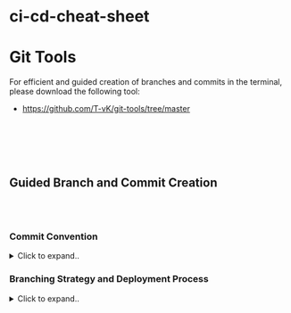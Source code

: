 # ci-cd-cheat-sheet




# Git Tools

For efficient and guided creation of branches and commits in the terminal, please download the following tool:
- https://github.com/T-vK/git-tools/tree/master

  
<br><br>
<br><br>

## Guided Branch and Commit Creation

<br><br>


### Commit Convention

<details><summary>Click to expand..</summary>

We follow the Angular Commit Convention. This convention ensures a consistent and traceable structure for our commit messages. More information can be found here: [Conventional Commits](https://www.conventionalcommits.org/).

Our `git-tools` already includes the implementation of this convention to ensure that all commits adhere to the standards.


</details>







### Branching Strategy and Deployment Process

<details><summary>Click to expand..</summary>

---

## Overview

This documentation describes the branching strategy and deployment process for our project. We use the `main`, `develop`, `Feature-Branches`, and `Feature-Dev-Branches`. This structure ensures that stable and tested code is deployed to production.

### Branches and Their Usage

#### 🛠 Hotfix Branches

Hotfix branches are similar to feature branches but are branched directly from the main branch. They are used for quick fixes of critical bugs and are immediately deployed to production.

**CI/CD:**
- Runs tests automatically
- Builds apps automatically
- Builds Docker images for hotfixes
- Tags Docker images with hotfix release versions
- Pushes Docker images to Nexus
- Pushes Docker images to Google Cloud
- Creates hotfix releases for each push
- Manual deployment task for Test Namespace and Production Namespace

**Rules:**
- Each hotfix branch must be formatted as `hotfix/{DESCRIPTION}`
- Full Regex: `/^hotfix/[\\w+-]*\\$/`
  
Example: `hotfix/critical-security-fix`

Once a hotfix is deployed and functioning:
- Changes must also be merged into the develop branch by creating a feature branch and submitting a pull request.

**Warning:** 
- If multiple hotfixes are deployed, the second hotfix branch must be branched from the first hotfix branch. Otherwise, deployment changes may be lost.

<br><br>
<br><br>

#### 🚀 Main Branch (Stable Releases)

The `main` branch is the production branch. All changes merged into the main branch should be deployed to production.

**Rules:**
- No direct pushes to this branch.
- Changes must come through pull requests from the develop or hotfix branch.
- No squashing; all commits from the develop branch must appear in the main branch.
- No additional commits (e.g., merge commits).

**Purpose:**  
The `main` branch represents the current state of production.

**Deployment:**  
After merging `develop` into `main`, the application is deployed to the staging environment. Once tests on staging are successful, the deployment proceeds to production.

**CI/CD:**
- Tags Docker images with commit hash on stable release version
- Pushes Docker images to Nexus
- Creates stable releases for each accepted merge request
- Manual deployment task for Test Namespace
- Manual or automated deployment task for Production Namespace

**Pre-merge Requirements:**
- All tests must be successfully executed (see below: Automated QA Checks and Manual QA Checks).


<br><br>
<br><br>

#### 🛠️ Develop Branch (Beta Releases)

The `develop` branch serves as the integration branch. All features that are ready to be merged but still need testing or validation are placed here.

**Rules:**
- No direct pushes to this branch.
- Changes must come through pull requests from feature branches.
- No squashing; all commits from the feature branch must appear in the develop branch.
- No additional commits (e.g., merge commits).

**Purpose:**  
The `develop` branch contains the latest stable developments that are not yet ready for production.

**Merge:**  
Feature branches are regularly merged into the develop branch. Once new features are implemented and tested, they are merged into `main`.

**CI/CD:**
- Unit tests: Test individual functions for correctness.
- Integration tests: Test the interaction between different modules.
- E2E tests: Simulate user interactions to ensure overall functionality.
- Static code analysis: Looks for bugs and security vulnerabilities.
- Tags Docker images with commit hash on beta release version.
- Pushes Docker images to Nexus
- Creates unstable/beta releases for each accepted merge request
- Manual deployment task for Test Namespace

**Manual QA Checks:**
- UI/UX Review: Ensures design consistency and usability.

<br><br>
<br><br>

#### 🌱 Feature Branches

Feature branches are used for developing new features or bug fixes. These branches are based on the `develop` branch.

**Rules:**
- Each feature branch must be formatted as `{TYPE}/{JIRA_TICKET_ID}/{DESCRIPTION}/main`.
- Types: feat|fix|ci|build|docs|style|refactor|perf|test
- Full Regex: `/^(feat|fix|ci|build|docs|style|refactor|perf|test)\\/[\\w+-]*\\/([\\w+-]*)\\/main$/`

Examples:
- `feat/CCS-1/new-feature-foo/main`
- `refactor/CCS-1/new-directory-structure/main`
- `fix/CCS-1/bugfix-ui-freezing/main`

Each feature branch represents a Jira ticket (and all of its sub-tasks).  
Each commit represents a Jira ticket (and all of its sub-tasks).

Each commit follows the Angular Commit Convention with the ticket ID as the scope:
```
feat(CCS-1112): Add new feature
```

**Merge:**  
Once a feature is fully developed, it is merged into `develop` via a pull request.

**CI/CD:**
- Unit tests: Ensure each function works correctly.
- Linting & code-style checks: Prevent styling issues and inconsistencies.
- Security scans: Check for vulnerabilities.
- Builds apps automatically.
- Builds Docker images for the apps.
- Tags Docker images with commit hash.
- Pushes Docker images to Nexus.
- Manual deployment task for Test Cluster.

<br><br>
<br><br>

#### 🔧 Feature-Dev Branches

Feature-dev branches are used for the internal, detailed development of a feature. They serve as "working branches" for developers, which are later used as the base for feature branches.

**Rules:**
- Each feature-dev branch must be formatted as `{TYPE}/{JIRA_TICKET_ID}/{DESCRIPTION}/{3_LETTER_DEV_NAME}`.
- Types: feat|fix|ci|build|docs|style|refactor|perf|test
- Full Regex: `/^(feat|fix|ci|build|docs|style|refactor|perf|test)\\/[\\w+-]*\\/([\\w+-]*)\\/\\w\\w\\w$/`

Examples:
- `feat/CCS-1/new-feature-foo/ofi`
- `refactor/CCS-1/new-directory-structure/dde`
- `fix/CCS-1/bugfix-ui-freezing/tvk`

Each feature-dev branch represents a Jira ticket (and all its sub-tasks).  
No commit convention required.

**Merge:**  
When development is complete, the feature-dev branch is squash merged into the corresponding feature branch.


---

## QA Checks and Testing

### 🛡️ Automated QA Checks

Automated QA checks ensure that code is stable and of high quality before reaching production.

- **Unit Tests:**  
  Test individual functions and classes for correctness.

- **Integration Tests:**  
  Check if different modules work together.

- **End-to-End (E2E) Tests:**  
  Simulate real user interactions to ensure the application functions as a whole.

- **Linting & Code-Style Checks:**  
  Ensure code consistency and readability.

- **Static Code Analysis:**  
  Finds potential bugs and security vulnerabilities.

- **Performance Checks:**  
  Test load times and resource usage.

- **Security Scans:**  
  Check for known vulnerabilities in dependencies.

### 🔍 Manual QA Checks

Manual QA checks are essential to ensure a high-quality user experience and to test the application for unexpected errors.

- **Feature Testing:**  
  Manually test new features to ensure they work as expected.

- **UI/UX Review:**  
  Ensure the application’s design is consistent and user-friendly.

- **Regression Testing:**  
  Ensure existing features work correctly after changes or additions.

- **Exploratory Testing:**  
  Test without predefined test cases to uncover unforeseen bugs and validate the application under various conditions.


</details>
